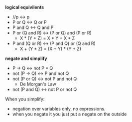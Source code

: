 **logical equivilents**
- //p <-> p
- P or Q <-> Q or P
- P and Q <-> Q and P
- P or (Q and R) <-> (P or Q) and (P or R)
  - X * (Y + Z) = X * Y + X * Z
- P and (Q or R) <-> (P and Q) or (Q and R)
  - X + (Y * Z) = (X + Y) * (Y + Z)

**negate and simplify**
- P -> Q <-> not P * Q
- not (P -> Q) <-> P and not Q
- not (P or Q) <-> not P and not Q
  - De Morgan's Law
- not (P and Q) <-> not P or not Q

When you simplify:
- negation over variables only, no expressions.
- when you negate it you just put a negate on the outside
